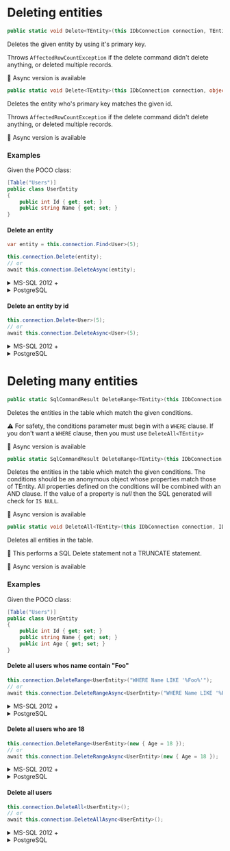# Deleting entities

```csharp
public static void Delete<TEntity>(this IDbConnection connection, TEntity entity, IDbTransaction transaction = null, IDialect dialect = null, int? commandTimeout = null)
```

Deletes the given entity by using it's primary key.

Throws `AffectedRowCountException` if the delete command didn't delete anything, or deleted multiple records.

:memo: Async version is available

```csharp
public static void Delete<TEntity>(this IDbConnection connection, object id, IDbTransaction transaction = null, IDialect dialect = null, int? commandTimeout = null)
```

Deletes the entity who's primary key matches the given id.

Throws `AffectedRowCountException` if the delete command didn't delete anything, or deleted multiple records.

:memo: Async version is available

### Examples
Given the POCO class:
```csharp
[Table("Users")]
public class UserEntity
{
    public int Id { get; set; }
    public string Name { get; set; }
}
```

#### Delete an entity
```csharp
var entity = this.connection.Find<User>(5);

this.connection.Delete(entity);
// or
await this.connection.DeleteAsync(entity);
```

<details>
<summary>MS-SQL 2012 +</summary>
```SQL
DELETE FROM [Users]
WHERE [Id] = @Id
```
</details>
<details>
<summary>PostgreSQL</summary>
```SQL
DELETE FROM Users
WHERE Id = @Id
```
</details>

#### Delete an entity by id
```csharp
this.connection.Delete<User>(5);
// or
await this.connection.DeleteAsync<User>(5);
```

<details>
<summary>MS-SQL 2012 +</summary>
```SQL
DELETE FROM [Users]
WHERE [Id] = @Id
```
</details>
<details>
<summary>PostgreSQL</summary>
```SQL
DELETE FROM Users
WHERE Id = @Id
```
</details>

<a id="DeleteRange"></a>
# Deleting many entities

```csharp
public static SqlCommandResult DeleteRange<TEntity>(this IDbConnection connection, string conditions, object parameters = null, IDbTransaction transaction = null, IDialect dialect = null, int? commandTimeout = null)
```

Deletes the entities in the table which match the given conditions.

:warning: For safety, the conditions parameter must begin with a `WHERE` clause. If you don't want a `WHERE` clause, then you must use `DeleteAll<TEntity>`

:memo: Async version is available

```csharp
public static SqlCommandResult DeleteRange<TEntity>(this IDbConnection connection, object conditions, IDbTransaction transaction = null, IDialect dialect = null, int? commandTimeout = null)
```

Deletes the entities in the table which match the given conditions. The conditions should be an anonymous object whose properties match those of TEntity. 
All properties defined on the conditions will be combined with an AND clause. If the value of a property is *null* then the SQL generated will check for `IS NULL`.

:memo: Async version is available

```csharp
public static void DeleteAll<TEntity>(this IDbConnection connection, IDbTransaction transaction = null, IDialect dialect = null, int? commandTimeout = null)
```

Deletes all entities in the table.

:memo: This performs a SQL Delete statement not a TRUNCATE statement.

:memo: Async version is available

### Examples
Given the POCO class:
```csharp
[Table("Users")]
public class UserEntity
{
    public int Id { get; set; }
    public string Name { get; set; }
    public int Age { get; set; }
}
```

#### Delete all users whos name contain "Foo"

```csharp
this.connection.DeleteRange<UserEntity>("WHERE Name LIKE '%Foo%'");
// or
await this.connection.DeleteRangeAsync<UserEntity>("WHERE Name LIKE '%Foo%'");
```

<details>
<summary>MS-SQL 2012 +</summary>
```SQL
DELETE FROM [Users]
WHERE Name LIKE '%Foo%'
```
</details>
<details>
<summary>PostgreSQL</summary>
```SQL
DELETE FROM Users
WHERE Name LIKE '%Foo%'
```
</details>


#### Delete all users who are 18

```csharp
this.connection.DeleteRange<UserEntity>(new { Age = 18 });
// or
await this.connection.DeleteRangeAsync<UserEntity>(new { Age = 18 });
```

<details>
<summary>MS-SQL 2012 +</summary>
```SQL
DELETE FROM [Users]
WHERE [Age] = @Age
```
</details>
<details>
<summary>PostgreSQL</summary>
```SQL
DELETE FROM Users
WHERE Age = @Age
```
</details>


#### Delete all users

```csharp
this.connection.DeleteAll<UserEntity>();
// or
await this.connection.DeleteAllAsync<UserEntity>();
```

<details>
<summary>MS-SQL 2012 +</summary>
```SQL
DELETE FROM [Users]
```
</details>
<details>
<summary>PostgreSQL</summary>
```SQL
DELETE FROM Users
```
</details>